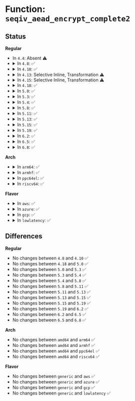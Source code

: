 # Function: <code>seqiv_aead_encrypt_complete2</code>

## Status
<b>Regular</b>
<ul>
<li>
In <code>4.4</code>: Absent ⚠️
</li>
<li>
<details>
<summary>In <code>4.8</code>: ✅</summary>

```c
void seqiv_aead_encrypt_complete2(struct aead_request *req, int err);
```

**Collision:** Unique Static

**Inline:** No

**Transformation:** False

**Instances:**

```
In crypto/seqiv.c (ffffffff813de870)
Location: crypto/seqiv.c:28
Inline: False
Direct callers:
  - crypto/seqiv.c:seqiv_aead_encrypt
  - crypto/seqiv.c:seqiv_aead_encrypt_complete
```
**Symbols:**

```
ffffffff813de870-ffffffff813de8b3: seqiv_aead_encrypt_complete2 (STB_LOCAL)
```
</details>
</li>
<li>
<details>
<summary>In <code>4.10</code>: ✅</summary>

```c
void seqiv_aead_encrypt_complete2(struct aead_request *req, int err);
```

**Collision:** Unique Static

**Inline:** No

**Transformation:** False

**Instances:**

```
In crypto/seqiv.c (ffffffff813f6e10)
Location: crypto/seqiv.c:28
Inline: False
Direct callers:
  - crypto/seqiv.c:seqiv_aead_encrypt
  - crypto/seqiv.c:seqiv_aead_encrypt_complete
```
**Symbols:**

```
ffffffff813f6e10-ffffffff813f6e53: seqiv_aead_encrypt_complete2 (STB_LOCAL)
```
</details>
</li>
<li>
<details>
<summary>In <code>4.13</code>: Selective Inline, Transformation ⚠️</summary>

**Collision:** Unique Static

**Inline:** Selective

**Transformation:** True

**Instances:**

```
In crypto/seqiv.c (ffffffff8140340c)
Location: crypto/seqiv.c:28
Inline: True
Inline callers:
  - crypto/seqiv.c:seqiv_aead_encrypt
  - crypto/seqiv.c:seqiv_aead_encrypt_complete
Direct callers:
  - crypto/seqiv.c:seqiv_aead_encrypt
  - crypto/seqiv.c:seqiv_aead_encrypt_complete
```
**Symbols:**

```
ffffffff814031f0-ffffffff8140322e: seqiv_aead_encrypt_complete2.part.1 (STB_LOCAL)
```
</details>
</li>
<li>
<details>
<summary>In <code>4.15</code>: Selective Inline, Transformation ⚠️</summary>

**Collision:** Unique Static

**Inline:** Selective

**Transformation:** True

**Instances:**

```
In crypto/seqiv.c (ffffffff8142bb08)
Location: crypto/seqiv.c:28
Inline: True
Inline callers:
  - crypto/seqiv.c:seqiv_aead_encrypt
  - crypto/seqiv.c:seqiv_aead_encrypt_complete
Direct callers:
  - crypto/seqiv.c:seqiv_aead_encrypt
  - crypto/seqiv.c:seqiv_aead_encrypt_complete
```
**Symbols:**

```
ffffffff8142b8d0-ffffffff8142b90e: seqiv_aead_encrypt_complete2.part.1 (STB_LOCAL)
```
</details>
</li>
<li>
<details>
<summary>In <code>4.18</code>: ✅</summary>

```c
void seqiv_aead_encrypt_complete2(struct aead_request *req, int err);
```

**Collision:** Unique Static

**Inline:** No

**Transformation:** False

**Instances:**

```
In crypto/seqiv.c (ffffffff8145e5e0)
Location: crypto/seqiv.c:28
Inline: False
Direct callers:
  - crypto/seqiv.c:seqiv_aead_encrypt
  - crypto/seqiv.c:seqiv_aead_encrypt_complete
```
**Symbols:**

```
ffffffff8145e5e0-ffffffff8145e624: seqiv_aead_encrypt_complete2 (STB_LOCAL)
```
</details>
</li>
<li>
<details>
<summary>In <code>5.0</code>: ✅</summary>

```c
void seqiv_aead_encrypt_complete2(struct aead_request *req, int err);
```

**Collision:** Unique Static

**Inline:** No

**Transformation:** False

**Instances:**

```
In crypto/seqiv.c (ffffffff8147bed0)
Location: crypto/seqiv.c:28
Inline: False
Direct callers:
  - crypto/seqiv.c:seqiv_aead_encrypt
  - crypto/seqiv.c:seqiv_aead_encrypt_complete
```
**Symbols:**

```
ffffffff8147bed0-ffffffff8147bf14: seqiv_aead_encrypt_complete2 (STB_LOCAL)
```
</details>
</li>
<li>
<details>
<summary>In <code>5.3</code>: ✅</summary>

```c
void seqiv_aead_encrypt_complete2(struct aead_request *req, int err);
```

**Collision:** Unique Static

**Inline:** No

**Transformation:** False

**Instances:**

```
In crypto/seqiv.c (ffffffff814aa270)
Location: crypto/seqiv.c:23
Inline: False
Direct callers:
  - crypto/seqiv.c:seqiv_aead_encrypt
  - crypto/seqiv.c:seqiv_aead_encrypt_complete
```
**Symbols:**

```
ffffffff814aa270-ffffffff814aa2b7: seqiv_aead_encrypt_complete2 (STB_LOCAL)
```
</details>
</li>
<li>
<details>
<summary>In <code>5.4</code>: ✅</summary>

```c
void seqiv_aead_encrypt_complete2(struct aead_request *req, int err);
```

**Collision:** Unique Static

**Inline:** No

**Transformation:** False

**Instances:**

```
In crypto/seqiv.c (ffffffff814c4f30)
Location: crypto/seqiv.c:23
Inline: False
Direct callers:
  - crypto/seqiv.c:seqiv_aead_encrypt
  - crypto/seqiv.c:seqiv_aead_encrypt_complete
```
**Symbols:**

```
ffffffff814c4f30-ffffffff814c4f77: seqiv_aead_encrypt_complete2 (STB_LOCAL)
```
</details>
</li>
<li>
<details>
<summary>In <code>5.8</code>: ✅</summary>

```c
void seqiv_aead_encrypt_complete2(struct aead_request *req, int err);
```

**Collision:** Unique Static

**Inline:** No

**Transformation:** False

**Instances:**

```
In crypto/seqiv.c (ffffffff81523e40)
Location: crypto/seqiv.c:21
Inline: False
Direct callers:
  - crypto/seqiv.c:seqiv_aead_encrypt
  - crypto/seqiv.c:seqiv_aead_encrypt_complete
```
**Symbols:**

```
ffffffff81523e40-ffffffff81523e8a: seqiv_aead_encrypt_complete2 (STB_LOCAL)
```
</details>
</li>
<li>
<details>
<summary>In <code>5.11</code>: ✅</summary>

```c
void seqiv_aead_encrypt_complete2(struct aead_request *req, int err);
```

**Collision:** Unique Static

**Inline:** No

**Transformation:** False

**Instances:**

```
In crypto/seqiv.c (ffffffff81540d50)
Location: crypto/seqiv.c:21
Inline: False
Direct callers:
  - crypto/seqiv.c:seqiv_aead_encrypt
  - crypto/seqiv.c:seqiv_aead_encrypt_complete
```
**Symbols:**

```
ffffffff81540d50-ffffffff81540d94: seqiv_aead_encrypt_complete2 (STB_LOCAL)
```
</details>
</li>
<li>
<details>
<summary>In <code>5.13</code>: ✅</summary>

```c
void seqiv_aead_encrypt_complete2(struct aead_request *req, int err);
```

**Collision:** Unique Static

**Inline:** No

**Transformation:** False

**Instances:**

```
In crypto/seqiv.c (ffffffff815493b0)
Location: crypto/seqiv.c:21
Inline: False
Direct callers:
  - crypto/seqiv.c:seqiv_aead_encrypt
  - crypto/seqiv.c:seqiv_aead_encrypt_complete
```
**Symbols:**

```
ffffffff815493b0-ffffffff815493f4: seqiv_aead_encrypt_complete2 (STB_LOCAL)
```
</details>
</li>
<li>
<details>
<summary>In <code>5.15</code>: ✅</summary>

```c
void seqiv_aead_encrypt_complete2(struct aead_request *req, int err);
```

**Collision:** Unique Static

**Inline:** No

**Transformation:** False

**Instances:**

```
In crypto/seqiv.c (ffffffff815a9b90)
Location: crypto/seqiv.c:21
Inline: False
Direct callers:
  - crypto/seqiv.c:seqiv_aead_encrypt
  - crypto/seqiv.c:seqiv_aead_encrypt_complete
```
**Symbols:**

```
ffffffff815a9b90-ffffffff815a9bd4: seqiv_aead_encrypt_complete2 (STB_LOCAL)
```
</details>
</li>
<li>
<details>
<summary>In <code>5.19</code>: ✅</summary>

```c
void seqiv_aead_encrypt_complete2(struct aead_request *req, int err);
```

**Collision:** Unique Static

**Inline:** No

**Transformation:** False

**Instances:**

```
In crypto/seqiv.c (ffffffff81651070)
Location: crypto/seqiv.c:21
Inline: False
Direct callers:
  - crypto/seqiv.c:seqiv_aead_encrypt
  - crypto/seqiv.c:seqiv_aead_encrypt_complete
```
**Symbols:**

```
ffffffff81651070-ffffffff816510cc: seqiv_aead_encrypt_complete2 (STB_LOCAL)
```
</details>
</li>
<li>
<details>
<summary>In <code>6.2</code>: ✅</summary>

```c
void seqiv_aead_encrypt_complete2(struct aead_request *req, int err);
```

**Collision:** Unique Static

**Inline:** No

**Transformation:** False

**Instances:**

```
In crypto/seqiv.c (ffffffff8170a8c0)
Location: crypto/seqiv.c:21
Inline: False
Direct callers:
  - crypto/seqiv.c:seqiv_aead_encrypt
  - crypto/seqiv.c:seqiv_aead_encrypt_complete
```
**Symbols:**

```
ffffffff8170a8c0-ffffffff8170a921: seqiv_aead_encrypt_complete2 (STB_LOCAL)
```
</details>
</li>
<li>
<details>
<summary>In <code>6.5</code>: ✅</summary>

```c
void seqiv_aead_encrypt_complete2(struct aead_request *req, int err);
```

**Collision:** Unique Static

**Inline:** No

**Transformation:** False

**Instances:**

```
In crypto/seqiv.c (ffffffff81744110)
Location: crypto/seqiv.c:21
Inline: False
Direct callers:
  - crypto/seqiv.c:seqiv_aead_encrypt
  - crypto/seqiv.c:seqiv_aead_encrypt_complete
```
**Symbols:**

```
ffffffff81744110-ffffffff81744171: seqiv_aead_encrypt_complete2 (STB_LOCAL)
```
</details>
</li>
<li>
<details>
<summary>In <code>6.8</code>: ✅</summary>

```c
void seqiv_aead_encrypt_complete2(struct aead_request *req, int err);
```

**Collision:** Unique Static

**Inline:** No

**Transformation:** False

**Instances:**

```
In crypto/seqiv.c (ffffffff817866d0)
Location: crypto/seqiv.c:21
Inline: False
Direct callers:
  - crypto/seqiv.c:seqiv_aead_encrypt
  - crypto/seqiv.c:seqiv_aead_encrypt_complete
```
**Symbols:**

```
ffffffff817866d0-ffffffff81786731: seqiv_aead_encrypt_complete2 (STB_LOCAL)
```
</details>
</li>
</ul>
<b>Arch</b>
<ul>
<li>
<details>
<summary>In <code>arm64</code>: ✅</summary>

```c
void seqiv_aead_encrypt_complete2(struct aead_request *req, int err);
```

**Collision:** Unique Static

**Inline:** No

**Transformation:** False

**Instances:**

```
In crypto/seqiv.c (ffff8000105bfad0)
Location: crypto/seqiv.c:23
Inline: False
Direct callers:
  - crypto/seqiv.c:seqiv_aead_encrypt
  - crypto/seqiv.c:seqiv_aead_encrypt_complete
```
**Symbols:**

```
ffff8000105bfad0-ffff8000105bfb30: seqiv_aead_encrypt_complete2 (STB_LOCAL)
```
</details>
</li>
<li>
<details>
<summary>In <code>armhf</code>: ✅</summary>

```c
void seqiv_aead_encrypt_complete2(struct aead_request *req, int err);
```

**Collision:** Unique Static

**Inline:** No

**Transformation:** False

**Instances:**

```
In crypto/seqiv.c (c076d730)
Location: crypto/seqiv.c:23
Inline: False
Direct callers:
  - crypto/seqiv.c:seqiv_aead_encrypt
  - crypto/seqiv.c:seqiv_aead_encrypt_complete
```
**Symbols:**

```
c076d730-c076d780: seqiv_aead_encrypt_complete2 (STB_LOCAL)
```
</details>
</li>
<li>
<details>
<summary>In <code>ppc64el</code>: ✅</summary>

```c
void seqiv_aead_encrypt_complete2(struct aead_request *req, int err);
```

**Collision:** Unique Static

**Inline:** No

**Transformation:** False

**Instances:**

```
In crypto/seqiv.c (c0000000007478d0)
Location: crypto/seqiv.c:23
Inline: False
Direct callers:
  - crypto/seqiv.c:seqiv_aead_encrypt
  - crypto/seqiv.c:seqiv_aead_encrypt_complete
```
**Symbols:**

```
c0000000007478d0-c000000000747944: seqiv_aead_encrypt_complete2 (STB_LOCAL)
```
</details>
</li>
<li>
<details>
<summary>In <code>riscv64</code>: ✅</summary>

```c
void seqiv_aead_encrypt_complete2(struct aead_request *req, int err);
```

**Collision:** Unique Static

**Inline:** No

**Transformation:** False

**Instances:**

```
In crypto/seqiv.c (ffffffe000404b9e)
Location: crypto/seqiv.c:23
Inline: False
Direct callers:
  - crypto/seqiv.c:seqiv_aead_encrypt
  - crypto/seqiv.c:seqiv_aead_encrypt_complete
```
**Symbols:**

```
ffffffe000404b9e-ffffffe000404bf2: seqiv_aead_encrypt_complete2 (STB_LOCAL)
```
</details>
</li>
</ul>
<b>Flavor</b>
<ul>
<li>
<details>
<summary>In <code>aws</code>: ✅</summary>

```c
void seqiv_aead_encrypt_complete2(struct aead_request *req, int err);
```

**Collision:** Unique Static

**Inline:** No

**Transformation:** False

**Instances:**

```
In crypto/seqiv.c (ffffffff814bd510)
Location: crypto/seqiv.c:23
Inline: False
Direct callers:
  - crypto/seqiv.c:seqiv_aead_encrypt
  - crypto/seqiv.c:seqiv_aead_encrypt_complete
```
**Symbols:**

```
ffffffff814bd510-ffffffff814bd557: seqiv_aead_encrypt_complete2 (STB_LOCAL)
```
</details>
</li>
<li>
<details>
<summary>In <code>azure</code>: ✅</summary>

```c
void seqiv_aead_encrypt_complete2(struct aead_request *req, int err);
```

**Collision:** Unique Static

**Inline:** No

**Transformation:** False

**Instances:**

```
In crypto/seqiv.c (ffffffff814adf30)
Location: crypto/seqiv.c:23
Inline: False
Direct callers:
  - crypto/seqiv.c:seqiv_aead_encrypt
  - crypto/seqiv.c:seqiv_aead_encrypt_complete
```
**Symbols:**

```
ffffffff814adf30-ffffffff814adf77: seqiv_aead_encrypt_complete2 (STB_LOCAL)
```
</details>
</li>
<li>
<details>
<summary>In <code>gcp</code>: ✅</summary>

```c
void seqiv_aead_encrypt_complete2(struct aead_request *req, int err);
```

**Collision:** Unique Static

**Inline:** No

**Transformation:** False

**Instances:**

```
In crypto/seqiv.c (ffffffff814b95a0)
Location: crypto/seqiv.c:23
Inline: False
Direct callers:
  - crypto/seqiv.c:seqiv_aead_encrypt
  - crypto/seqiv.c:seqiv_aead_encrypt_complete
```
**Symbols:**

```
ffffffff814b95a0-ffffffff814b95e7: seqiv_aead_encrypt_complete2 (STB_LOCAL)
```
</details>
</li>
<li>
<details>
<summary>In <code>lowlatency</code>: ✅</summary>

```c
void seqiv_aead_encrypt_complete2(struct aead_request *req, int err);
```

**Collision:** Unique Static

**Inline:** No

**Transformation:** False

**Instances:**

```
In crypto/seqiv.c (ffffffff814d2040)
Location: crypto/seqiv.c:23
Inline: False
Direct callers:
  - crypto/seqiv.c:seqiv_aead_encrypt
  - crypto/seqiv.c:seqiv_aead_encrypt_complete
```
**Symbols:**

```
ffffffff814d2040-ffffffff814d2087: seqiv_aead_encrypt_complete2 (STB_LOCAL)
```
</details>
</li>
</ul>

## Differences
<b>Regular</b>
<ul>
<li>
No changes between <code>4.8</code> and <code>4.10</code> ✅
</li>
<li>
No changes between <code>4.18</code> and <code>5.0</code> ✅
</li>
<li>
No changes between <code>5.0</code> and <code>5.3</code> ✅
</li>
<li>
No changes between <code>5.3</code> and <code>5.4</code> ✅
</li>
<li>
No changes between <code>5.4</code> and <code>5.8</code> ✅
</li>
<li>
No changes between <code>5.8</code> and <code>5.11</code> ✅
</li>
<li>
No changes between <code>5.11</code> and <code>5.13</code> ✅
</li>
<li>
No changes between <code>5.13</code> and <code>5.15</code> ✅
</li>
<li>
No changes between <code>5.15</code> and <code>5.19</code> ✅
</li>
<li>
No changes between <code>5.19</code> and <code>6.2</code> ✅
</li>
<li>
No changes between <code>6.2</code> and <code>6.5</code> ✅
</li>
<li>
No changes between <code>6.5</code> and <code>6.8</code> ✅
</li>
</ul>
<b>Arch</b>
<ul>
<li>
No changes between <code>amd64</code> and <code>arm64</code> ✅
</li>
<li>
No changes between <code>amd64</code> and <code>armhf</code> ✅
</li>
<li>
No changes between <code>amd64</code> and <code>ppc64el</code> ✅
</li>
<li>
No changes between <code>amd64</code> and <code>riscv64</code> ✅
</li>
</ul>
<b>Flavor</b>
<ul>
<li>
No changes between <code>generic</code> and <code>aws</code> ✅
</li>
<li>
No changes between <code>generic</code> and <code>azure</code> ✅
</li>
<li>
No changes between <code>generic</code> and <code>gcp</code> ✅
</li>
<li>
No changes between <code>generic</code> and <code>lowlatency</code> ✅
</li>
</ul>

